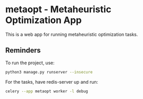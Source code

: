 # metaopt - Metaheuristic Optimization App

This is a web app for running metaheuristic optimization tasks.

## Reminders

To run the project, use:

```bash
python3 manage.py runserver --insecure
```

For the tasks, have redis-server up and run:

```bash
celery --app metaopt worker -l debug
```